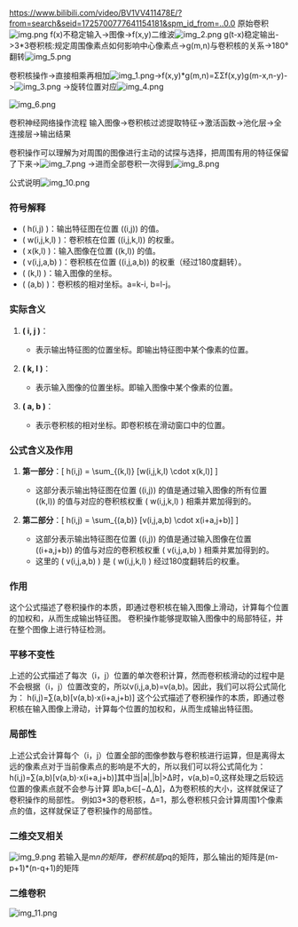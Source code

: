 
https://www.bilibili.com/video/BV1VV411478E/?from=search&seid=1725700777641154181&spm_id_from=..0.0
原始卷积![img.png](img.png)
f(x)不稳定输入->图像->f(x,y)二维波![img_2.png](img_2.png)
g(t-x)稳定输出->3*3卷积核:规定周围像素点如何影响中心像素点->g(m,n)与卷积核的关系->180°翻转![img_5.png](img_5.png)

卷积核操作->直接相乘再相加![img_1.png](img_1.png)->f(x,y)*g(m,n)=ΣΣf(x,y)g(m-x,n-y)->![img_3.png](img_3.png)
        ->旋转位置对应![img_4.png](img_4.png)

![img_6.png](img_6.png)

卷积神经网络操作流程
      输入图像->卷积核过滤提取特征->激活函数->池化层->全连接层->输出结果

卷积操作可以理解为对周围的图像进行主动的试探与选择，把周围有用的特征保留了下来->![img_7.png](img_7.png)
      ->进而全部卷积一次得到![img_8.png](img_8.png)


公式说明![img_10.png](img_10.png)
### 符号解释

- \( h(i,j) \)：输出特征图在位置 \((i,j)\) 的值。
- \( w(i,j,k,l) \)：卷积核在位置 \((i,j,k,l)\) 的权重。
- \( x(k,l) \)：输入图像在位置 \((k,l)\) 的值。
- \( v(i,j,a,b) \)：卷积核在位置 \((i,j,a,b)\) 的权重（经过180度翻转）。
- \( (k,l) \)：输入图像的坐标。
- \( (a,b) \)：卷积核的相对坐标。a=k-i, b=l-j。

### 实际含义

1. **\( i, j \)**：
   - 表示输出特征图的位置坐标。即输出特征图中某个像素的位置。

2. **\( k, l \)**：
   - 表示输入图像的位置坐标。即输入图像中某个像素的位置。

3. **\( a, b \)**：
   - 表示卷积核的相对坐标。即卷积核在滑动窗口中的位置。

### 公式含义及作用

1. **第一部分**：\[ h(i,j) = \sum_{(k,l)} [w(i,j,k,l) \cdot x(k,l)] \]
   - 这部分表示输出特征图在位置 \((i,j)\) 的值是通过输入图像的所有位置 \((k,l)\) 的值与对应的卷积核权重 \( w(i,j,k,l) \) 相乘并累加得到的。

2. **第二部分**：\[ h(i,j) = \sum_{(a,b)} [v(i,j,a,b) \cdot x(i+a,j+b)] \]
   - 这部分表示输出特征图在位置 \((i,j)\) 的值是通过输入图像在位置 \((i+a,j+b)\) 的值与对应的卷积核权重 \( v(i,j,a,b) \) 相乘并累加得到的。
   - 这里的 \( v(i,j,a,b) \) 是 \( w(i,j,k,l) \) 经过180度翻转后的权重。

### 作用

这个公式描述了卷积操作的本质，即通过卷积核在输入图像上滑动，计算每个位置的加权和，从而生成输出特征图。
卷积操作能够提取输入图像中的局部特征，并在整个图像上进行特征检测。
### 平移不变性
上述的公式描述了每次（i，j）位置的单次卷积计算，然而卷积核滑动的过程中是不会根据（i，j）位置改变的，所以v(i,j,a,b)=v(a,b)。因此，我们可以将公式简化为：
h(i,j)=∑(a,b)[v(a,b)⋅x(i+a,j+b)]
这个公式描述了卷积操作的本质，即通过卷积核在输入图像上滑动，计算每个位置的加权和，从而生成输出特征图。
### 局部性
上述公式会计算每个（i，j）位置全部的图像参数与卷积核进行运算，但是离得太远的像素点对于当前像素点的影响是不大的，所以我们可以将公式简化为：
h(i,j)=∑(a,b)[v(a,b)⋅x(i+a,j+b)]其中当|a|,|b|>Δ时，v(a,b)=0,这样处理之后较远位置的像素点就不会参与计算
即a,b∈[−Δ,Δ]，Δ为卷积核的大小，这样就保证了卷积操作的局部性。
例如3*3的卷积核，Δ=1，那么卷积核只会计算周围1个像素点的值，这样就保证了卷积操作的局部性。
### 二维交叉相关
![img_9.png](img_9.png)
若输入是m*n的矩阵，卷积核是p*q的矩阵，那么输出的矩阵是(m-p+1)*(n-q+1)的矩阵
### 二维卷积
![img_11.png](img_11.png)